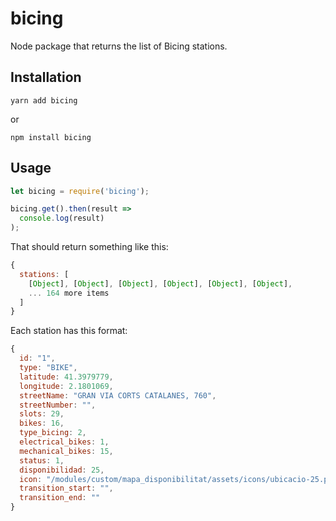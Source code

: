 bicing
=========

Node package that returns the list of Bicing stations.

## Installation

  `yarn add bicing`

  or

  `npm install bicing`

## Usage

```javascript
let bicing = require('bicing');

bicing.get().then(result =>
  console.log(result)
);

```

That should return something like this:

```javascript
{
  stations: [
    [Object], [Object], [Object], [Object], [Object], [Object],
    ... 164 more items
  ]
}
```

Each station has this format: 

```javascript
{
  id: "1",
  type: "BIKE",
  latitude: 41.3979779,
  longitude: 2.1801069,
  streetName: "GRAN VIA CORTS CATALANES, 760",
  streetNumber: "",
  slots: 29,
  bikes: 16,
  type_bicing: 2,
  electrical_bikes: 1,
  mechanical_bikes: 15,
  status: 1,
  disponibilidad: 25,
  icon: "/modules/custom/mapa_disponibilitat/assets/icons/ubicacio-25.png",
  transition_start: "",
  transition_end: ""
}
```
